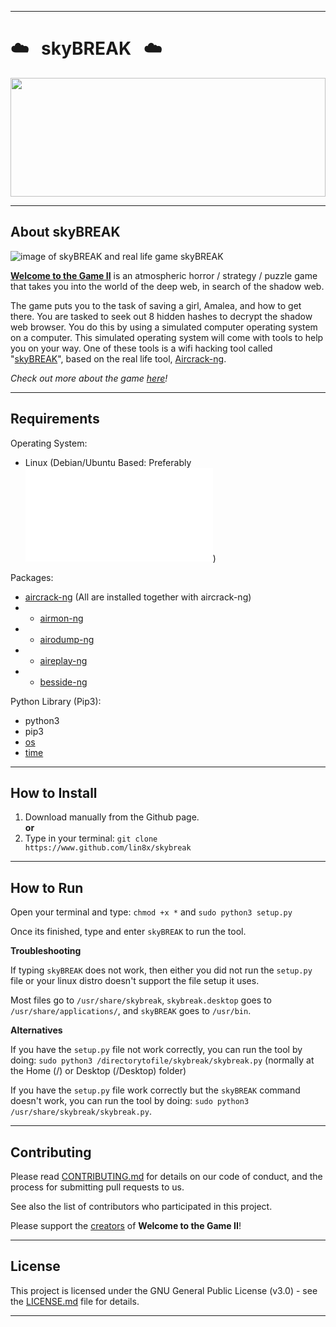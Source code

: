 ------------------------------------------------------------------------

# :cloud: &nbsp; skyBREAK &nbsp; :cloud:
<img src="https://steamuserimages-a.akamaihd.net/ugc/941708627458956135/42128EC5889AF5B6132F75AC33DF2991C55A8DCB/" width="100%" height="190">

------------------------------------------------------------------------

## About skyBREAK

![image of skyBREAK and real life game skyBREAK](http://i66.tinypic.com/2im81gn.jpg)

**[Welcome to the Game II](https://store.steampowered.com/app/720250/Welcome_to_the_Game_II/)** is an atmospheric horror / strategy / puzzle game that takes you into the world of the deep web, in search of the shadow web. 

The game puts you to the task of saving a girl, Amalea, and how to get there. You are tasked to seek out 8 hidden hashes to decrypt the shadow web browser. You do this by using a simulated computer operating system on a computer. This simulated operating system will come with tools to help you on your way. One of these tools is a wifi hacking tool called "[skyBREAK](https://welcometothegame.fandom.com/wiki/SkyBREAK)", based on the real life tool, [Aircrack-ng](https://www.aircrack-ng.org/).

*Check out more about the game [here](https://store.steampowered.com/app/720250/Welcome_to_the_Game_II/)!*

------------------------------------------------------------------------

## Requirements

Operating System:
* Linux (Debian/Ubuntu Based: Preferably ![Kali Linux](www.kali.org))

Packages:
* [aircrack-ng](https://www.aircrack-ng.org/doku.php?id=downloads) (All are installed together with aircrack-ng)
* - [airmon-ng](https://www.aircrack-ng.org/doku.php?id=airmon-ng)
* - [airodump-ng](https://www.aircrack-ng.org/doku.php?id=airodump-ng)
* - [aireplay-ng](https://www.aircrack-ng.org/doku.php?id=aireplay-ng)
* - [besside-ng](https://www.aircrack-ng.org/doku.php?id=besside-ng)

Python Library (Pip3):
* python3
* pip3
* [os](https://docs.python.org/3/library/os.html)
* [time](https://docs.python.org/3/library/time.html)

------------------------------------------------------------------------

## How to Install

1. Download manually from the Github page.
<br> **or**
2. Type in your terminal:
`git clone https://www.github.com/lin8x/skybreak`

------------------------------------------------------------------------

## How to Run

Open your terminal and type:
`chmod +x *`
and
`sudo python3 setup.py`

Once its finished, type and enter `skyBREAK` to run the tool.

**Troubleshooting**

If typing `skyBREAK` does not work, then either you did not run the `setup.py` file or your linux distro doesn't support the file setup it uses.

Most files go to `/usr/share/skybreak`, `skybreak.desktop` goes to `/usr/share/applications/`, and `skyBREAK` goes to `/usr/bin`.

**Alternatives**

If you have the `setup.py` file not work correctly, you can run the tool by doing:
`sudo python3 /directorytofile/skybreak/skybreak.py` (normally at the Home (/) or Desktop (/Desktop) folder)

If you have the `setup.py` file work correctly but the `skyBREAK` command doesn't work, you can run the tool by doing:
`sudo python3 /usr/share/skybreak/skybreak.py`.

------------------------------------------------------------------------

## Contributing

Please read [CONTRIBUTING.md](https://github.com/Lin8x/skyBREAK/blob/master/CONTRIBUTING.md) for details on our code of conduct, and the process for submitting pull requests to us.

See also the list of contributors who participated in this project.

Please support the [creators](http://www.reflectstudios.com/) of **Welcome to the Game II**!

------------------------------------------------------------------------

## License

This project is licensed under the GNU General Public License (v3.0) - see the [LICENSE.md](https://github.com/Lin8x/skyBREAK/blob/master/LICENSE) file for details.

------------------------------------------------------------------------
